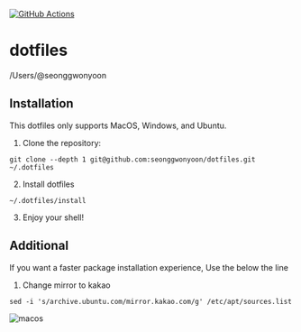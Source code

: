 [![GitHub Actions](https://github.com/seonggwonyoon/dotfiles/workflows/dotfiles/badge.svg)](https://github.com/seonggwonyoon/dotfiles/actions)

dotfiles
=========

/Users/@seonggwonyoon

Installation
------------

This dotfiles only supports MacOS, Windows, and Ubuntu.

  1. Clone the repository:

    git clone --depth 1 git@github.com:seonggwonyoon/dotfiles.git ~/.dotfiles

  2. Install dotfiles

    ~/.dotfiles/install

  3. Enjoy your shell!

Additional
------------

If you want a faster package installation experience, Use the below the line

  1. Change mirror to kakao

    sed -i 's/archive.ubuntu.com/mirror.kakao.com/g' /etc/apt/sources.list

![macos](https://raw.githubusercontent.com/seonggwonyoon/dotfiles/master/assets/macos.png)
